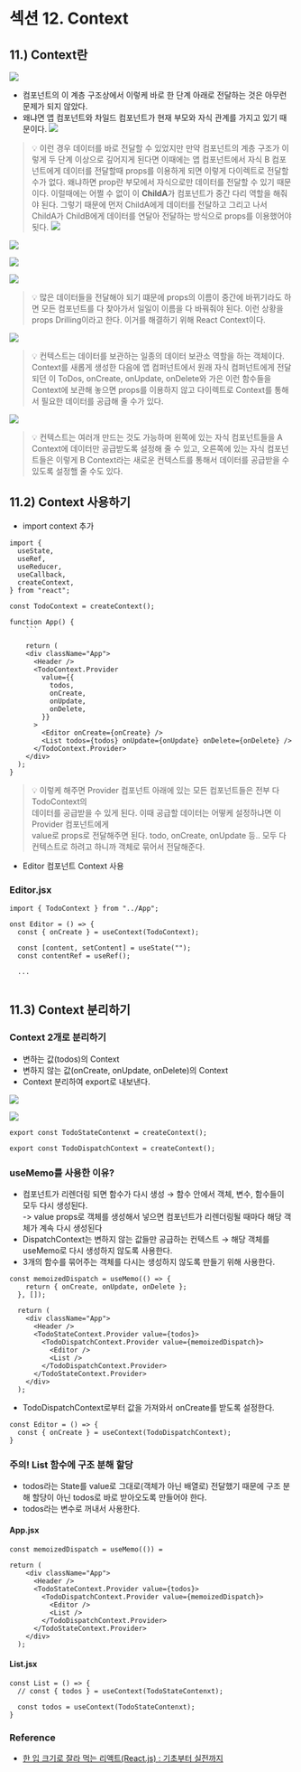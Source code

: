 # 섹션 12. Context

## 11.) Context란

![](https://github.com/dididiri1/TIL/blob/main/React/images/12_01.png?raw=true)

- 컴포넌트의 이 계층 구조상에서 이렇케 바로 한 단계 아래로 전달하는 것은 아무런 문제가 되지 않았다.
- 왜냐면 앱 컴포넌트와 차일드 컴포넌트가 현재 부모와 자식 관계를 가지고 있기 때문이다.
![](https://github.com/dididiri1/TIL/blob/main/React/images/12_02.png?raw=true)

> 💡 이런 경우 데이터를 바로 전달할 수 있었지만 만약 컴포넌트의 계층 구조가 이렇게 두 단계 이상으로 깊어지게 된다면
> 이때에는 앱 컴포넌트에서 자식 B 컴포넌트에게 데이터를 전달할때 props를 이용하게 되면 이렇게 
> 다이렉트로 전달할 수가 없다. 왜냐하면 prop란 부모에서 자식으로만 데이터를 전달할 수 있기 때문이다.
> 이럴때에는 어쩔 수 없이 이 **ChildA**가 컴포넌트가 중간 다리 역할을 해줘야 된다. 
> 그렇기 때문에 먼저 ChildA에게 데이터를 전달하고 그리고 나서 ChildA가 ChildB에게 데이터를
> 연달아 전달하는 방식으로 props를 이용했어야 됫다.
![](https://github.com/dididiri1/TIL/blob/main/React/images/12_06.png?raw=true)


![](https://github.com/dididiri1/TIL/blob/main/React/images/12_03.png?raw=true)

![](https://github.com/dididiri1/TIL/blob/main/React/images/12_04.png?raw=true)

![](https://github.com/dididiri1/TIL/blob/main/React/images/12_05.png?raw=true)

> 💡 많은 데이터들을 전달해야 되기 떄문에 props의 이름이 중간에 바뀌기라도 하면 모든 컴포넌트를 다 찾아가서 일일이
> 이름을 다 바꿔줘야 된다. 이런 상황을 props Drilling이라고 한다.
> 이거를 해결하기 위해 React Context이다.

![](https://github.com/dididiri1/TIL/blob/main/React/images/12_07.png?raw=true)

> 💡 컨텍스트는 데이터를 보관하는 일종의 데이터 보관소 역할을 하는 객체이다. Context를 새롭게 생성한 다음에 
> 앱 컴퍼넌트에서 원래 자식 컴퍼넌트에게 전달되던 이 ToDos, onCreate, onUpdate, onDelete와 가은
> 이런 함수들을 Context에 보관해 놓으면 props를 이용하지 않고 다이렉트로 Context를 통해서 필요한
> 데이터를 공급해 줄 수가 있다.

![](https://github.com/dididiri1/TIL/blob/main/React/images/12_08.png?raw=true)

> 💡 컨텍스트는 여러개 만드는 것도 가능하며 왼쪽에 있는 자식 컴포넌트들을 A Context에 데이터만 공급받도록 
> 설정해 줄 수 있고, 오른쪽에 있는 자식 컴포넌트들은 이렇게 B Context라는 새로운 컨텍스트를 통해서
> 데이터를 공급받을 수 있도록 설정핼 줄 수도 있다.

## 11.2) Context 사용하기

- import context 추가
``` 
import {
  useState,
  useRef,
  useReducer,
  useCallback,
  createContext,
} from "react";
``` 

``` 
const TodoContext = createContext();

function App() {
    ``` 
    
    return (
    <div className="App">
      <Header />
      <TodoContext.Provider
        value={{
          todos,
          onCreate,
          onUpdate,
          onDelete,
        }}
      >
        <Editor onCreate={onCreate} />
        <List todos={todos} onUpdate={onUpdate} onDelete={onDelete} />
      </TodoContext.Provider>
    </div>
  );
}
``` 
> 💡 이렇케 해주면 Provider 컴포넌트 아래에 있는 모든 컴포넌트들은 전부 다 TodoContext의  
> 데이터를 공급받을 수 있게 된다. 이때 공급할 데이터는 어떻케 설정하냐면 이 Provider 컴포넌트에게   
> value로 props로 전달해주면 된다. todo, onCreate, onUpdate 등.. 모두 다 컨텍스트로 하려고 하니까
> 객체로 묶어서 전달해준다. 

- Editor 컴포넌트 Context 사용
### Editor.jsx
``` 
import { TodoContext } from "../App";

onst Editor = () => {
  const { onCreate } = useContext(TodoContext);

  const [content, setContent] = useState("");
  const contentRef = useRef();
  
  ...
   
``` 

## 11.3) Context 분리하기

### Context 2개로 분리하기
- 변하는 값(todos)의 Context
- 변하지 않는 값(onCreate, onUpdate, onDelete)의 Context
- Context 분리하여 export로 내보낸다.

![](https://github.com/dididiri1/TIL/blob/main/React/images/12_09.png?raw=true)


![](https://github.com/dididiri1/TIL/blob/main/React/images/12_10.png?raw=true)

``` 
export const TodoStateContenxt = createContext();

export const TodoDispatchContext = createContext();
```

### useMemo를 사용한 이유?
- 컴포넌트가 리렌더링 되면 함수가 다시 생성 → 함수 안에서 객체, 변수, 함수들이 모두 다시 생성된다.  
  -> value props로 객체를 생성해서 넣으면 컴포넌트가 리렌더링될 때마다 해당 객체가 계속 다시 생성된다
- DispatchContext는 변하지 않는 값들만 공급하는 컨텍스트 → 해당 객체를 useMemo로 다시 생성하지 않도록 사용한다.
- 3개의 함수를 묶어주는 객체를 다시는 생성하지 않도록 만들기 위해 사용한다.

```
const memoizedDispatch = useMemo(() => {
    return { onCreate, onUpdate, onDelete };
  }, []);

  return (
    <div className="App">
      <Header />
      <TodoStateContext.Provider value={todos}>
        <TodoDispatchContext.Provider value={memoizedDispatch}>
          <Editor />
          <List />
        </TodoDispatchContext.Provider>
      </TodoStateContext.Provider>
    </div>
  );
```

- TodoDispatchContext로부터 값을 가져와서 onCreate를 받도록 설정한다.
```
const Editor = () => {
  const { onCreate } = useContext(TodoDispatchContext);
}
```

### 주의! List 함수에 구조 분해 할당 
- todos라는 State를 value로 그대로(객체가 아닌 배열로) 전달했기 때문에 구조 분해 할당이 아닌 todos로 바로 받아오도록 만들어야 한다.
- todos라는 변수로 꺼내서 사용한다.

#### App.jsx
```
const memoizedDispatch = useMemo(()) =

return (
    <div className="App">
      <Header />
      <TodoStateContext.Provider value={todos}>
        <TodoDispatchContext.Provider value={memoizedDispatch}>
          <Editor />
          <List />
        </TodoDispatchContext.Provider>
      </TodoStateContext.Provider>
    </div>
  );
```
#### List.jsx
```
const List = () => {
  // const { todos } = useContext(TodoStateContenxt);
  
  const todos = useContext(TodoStateContenxt);
}
```

### Reference
* [한 입 크기로 잘라 먹는 리액트(React.js) : 기초부터 실전까지](https://inf.run/FiFhg)

